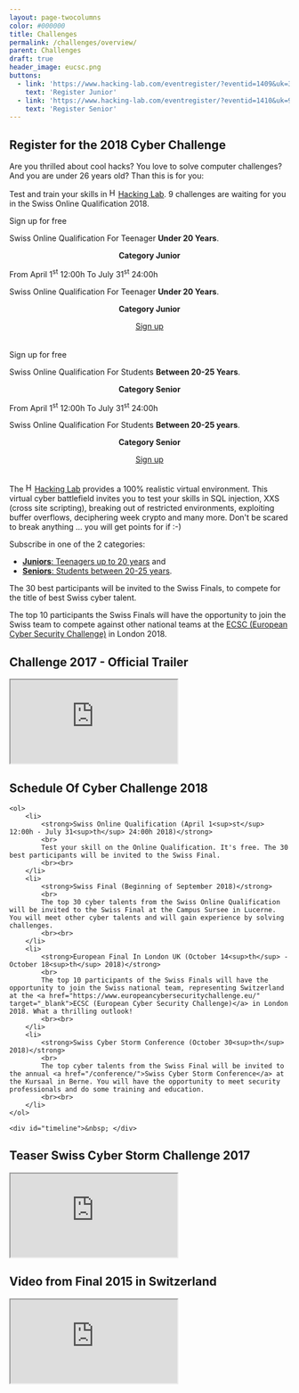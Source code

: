 ```yaml
---
layout: page-twocolumns
color: #000000
title: Challenges
permalink: /challenges/overview/
parent: Challenges
draft: true
header_image: eucsc.png
buttons:
  - link: 'https://www.hacking-lab.com/eventregister/?eventid=1409&uk=35t6C8MhogWtdq8SuVQUDfFw282ALRGh'
    text: 'Register Junior'
  - link: 'https://www.hacking-lab.com/eventregister/?eventid=1410&uk=9Fda78AP3wJsrQzJAPUdAkDSNRuxBUuJ'
    text: 'Register Senior'
---
```




<article class="content-wrapper text-left">
<h2>Register for the 2018 Cyber Challenge</h2>

<p>Are you thrilled about cool hacks?  You love to solve computer challenges? And you are under 26 years old? Than this is for you:</p>

<p>
Test and train your skills in <a href="https://www.hacking-lab.com" target="_blank" ><img src="/img/hlLogo.png" width="16px" alt="Hacking Lab">Hacking Lab</a>. 9 challenges are waiting for you in the Swiss Online Qualification 2018.
</p>

<div class="row">
	<div class="col-lg-6 col-md-6 col-sm-6 col-xs-12 appear-animation visible"
			style="padding-bottom: 20px">
		<div class="flip" ontouchstart="this.classList.toggle('hover');">
			<div class="flipper">
				<div class="front" style="background: url(/img/challenges/scs_qualifying_2018_junior_2.png)">
					<div class="inner">
						<p class="title">Sign up for free</p>
						<p class="date">Swiss Online Qualification For Teenager <b>Under 20 Years</b>.</p>
						<center><b><p class="title">Category Junior</p></b></center>
						<p class="desciption">From April 1<sup>st</sup> 12:00h To July 31<sup>st</sup> 24:00h</p>  
						<!--<button type="button" class="btn btn-default">Sign up for free</button>-->
					</div>
				</div>
				<div class="back" style="background: url(/img/challenges/scs_qualifying_2018_junior_1.png)">
					<div class="inner">
						<p class="date">Swiss Online Qualification For Teenager <b>Under 20 Years</b>.</p>
						<center><b><p class="title">Category Junior</p></b></center>
						<center><a class="btn btn-lg btn-default" href="https://www.hacking-lab.com/eventregister/?eventid=1409&uk=35t6C8MhogWtdq8SuVQUDfFw282ALRGh" target="_blank">Sign up </a></center>
					</div>
				</div>
			</div>
		</div>
	</div>
	<div class="col-lg-6 col-md-6 col-sm-6 col-xs-12 appear-animation visible"
			style="padding-bottom: 20px">
		<div class="flip" ontouchstart="this.classList.toggle('hover');">
			<div class="flipper">
				<div class="front" style="background: url(/img/challenges/scs_qualifying_2018_senior_2.png)">
					<div class="inner">
						<p class="title">Sign up for free</p>
						<p class="date">Swiss Online Qualification For Students <b>Between 20-25 Years</b>.</p>
						<center><b><p class="title">Category Senior</p></b></center>
						<p class="desciption">From April 1<sup>st</sup> 12:00h To July 31<sup>st</sup> 24:00h</p>
						<!--<button type="button" class="btn btn-default">Sign up for free</button>-->
					</div>
				</div>
				<div class="back" style="background: url(/img/challenges/scs_qualifying_2018_senior_1.png)">
					<div class="inner">
						<p class="date">Swiss Online Qualification For Students <b>Between 20-25 years</b>.</p>
						<center><b><p class="title">Category Senior</p></b></center>
						<center><a class="btn btn-lg btn-default" href="https://www.hacking-lab.com/eventregister/?eventid=1410&uk=9Fda78AP3wJsrQzJAPUdAkDSNRuxBUuJ" target="_blank">Sign up</a></center>
						<!-- <a class="btn btn-lg btn-primary" href="{{ item.href }}" target="_blank">Artikel lesen</a>  -->
					</div>
				</div>
			</div>
		</div>
	</div>
</div>

<p>
The <a href="https://www.hacking-lab.com" target="_blank" ><img src="/img/hlLogo.png" width="16px" alt="Hacking Lab">Hacking Lab</a> provides a 100% realistic virtual environment. This virtual cyber battlefield invites you to test your skills in SQL injection, XXS (cross site scripting), breaking out of restricted environments, exploiting buffer overflows, deciphering week crypto and many more. Don't be scared to break anything ... you will get points for if :-)
</p>

Subscribe in one of the 2 categories:
<ul>
<li><a href="https://www.hacking-lab.com/eventregister/?eventid=1409&uk=35t6C8MhogWtdq8SuVQUDfFw282ALRGh" alt="Sign up" target="_blank"><b>Juniors</b>: Teenagers up to 20 years</a> and</li>
<li><a href="https://www.hacking-lab.com/eventregister/?eventid=1410&uk=9Fda78AP3wJsrQzJAPUdAkDSNRuxBUuJ" alt="Sign up" target="_blank"><b>Seniors</b>: Students between 20-25 years</a>.</li>
</ul>

<p>
The 30 best participants will be invited to the Swiss Finals, to compete for the title of best Swiss cyber talent. 
</p>

<p>
The top 10 participants the Swiss Finals will have the opportunity to join the Swiss team to compete against other national teams at the <a href="https://www.europeancybersecuritychallenge.eu/" target="_blank">ECSC (European Cyber Security Challenge)</a> in London 2018.
</p>

 
</article>

<article>
	<h2>Challenge 2017 - Official Trailer </h2>
    <div class="theme-video embed-responsive embed-responsive-16by9">
    <iframe class="embed-responsive-item" src="https://www.youtube.com/embed/45APBIEZ4b4"></iframe>
    </div>
</article>

<article class="content-wrapper text-left">
<h2>Schedule Of Cyber Challenge 2018</h2>

	<ol>
		<li>
			<strong>Swiss Online Qualification (April 1<sup>st</sup> 12:00h - July 31<sup>th</sup> 24:00h 2018)</strong>
			<br>
			Test your skill on the Online Qualification. It's free. The 30 best participants will be invited to the Swiss Final. 
			<br><br>
		</li>
		<li>
			<strong>Swiss Final (Beginning of September 2018)</strong>
			<br>
			The top 30 cyber talents from the Swiss Online Qualification will be invited to the Swiss Final at the Campus Sursee in Lucerne. You will meet other cyber talents and will gain experience by solving challenges.  
			<br><br>
		</li>
		<li>
			<strong>European Final In London UK (October 14<sup>th</sup> - October 18<sup>th</sup> 2018)</strong>
			<br>
			The top 10 participants of the Swiss Finals will have the opportunity to join the Swiss national team, representing Switzerland at the <a href="https://www.europeancybersecuritychallenge.eu/" target="_blank">ECSC (European Cyber Security Challenge)</a> in London 2018. What a thrilling outlook!
			<br><br>
		</li>
		<li>
			<strong>Swiss Cyber Storm Conference (October 30<sup>th</sup> 2018)</strong>
			<br>
			The top cyber talents from the Swiss Final will be invited to the annual <a href="/conference/">Swiss Cyber Storm Conference</a> at the Kursaal in Berne. You will have the opportunity to meet security professionals and do some training and education.
			<br><br>
		</li>
	</ol>

	<div id="timeline">&nbsp; </div>

</article>


<!---
<article>
	<h2>Bob wants to become a hacker</h2>
    <div class="theme-video embed-responsive embed-responsive-16by9">
    <iframe class="embed-responsive-item" src="https://www.youtube.com/embed/XIckkbVaxbQ"></iframe>
    </div>
</article>
-->

<article>
	<h2>Teaser Swiss Cyber Storm Challenge 2017</h2>
    <div class="theme-video embed-responsive embed-responsive-16by9">
    <iframe class="embed-responsive-item" src="https://www.youtube.com/embed/NvtNxwfr83g"></iframe>
    </div>
</article>

<!--
<article>
	<h2>Video  European Cyber Security Challenge 2016 CTF Infrastructure</h2>
    <div class="theme-video embed-responsive embed-responsive-16by9">
    <iframe class="embed-responsive-item" src="https://www.youtube.com/embed/8M22pzybVbo"></iframe>
    </div>
</article>
-->

<article>
	<h2>Video from Final 2015 in Switzerland</h2>
    <div class="theme-video embed-responsive embed-responsive-16by9">
    <iframe class="embed-responsive-item" src="https://www.youtube.com/embed/y_DZHr8pKUI"></iframe>
    </div>
</article>

<!--
<article>
	<h2>How to qualify for the Swiss national team?</h2>
	<p>
	First, you have to pass the SWISS ONLINE Qualification for being invited at the SWISS FINAL in Sursee, Lucerne. You will be tested at the SWISS FINAL in Sursee and we will form the SWISS NATIONAL TEAM. If you qualify again, you become a member of the SWISS NATIONAL TEAM and as such, you are visiting the Swiss Cyber Storm Conference and the European Cyber Security Challenge Final in Germany. 
	<br>
	</p>
	<ol>
		<li>
			<strong>SWISS ONLINE Qualification (2. May-15. August 2016)</strong>
			<br>
			You have to solve challenges in Hacking-Lab. The more challenges you solve and the more points you get, the better are your chances for being invited at the SWISS FINAL. 
			<br><br>
		</li>
		<li>
			<strong>SWISS FINAL (16.-18. September 2016)</strong>
			<br>
			The top 20 cyber talents from the SWISS ONLINE Qualification are being invited to the Swiss final at the Campus Sursee in Lucerne. You will meet other cyber talents and do some more challenges.  
			<br><br>
		</li>
		<li>
			<strong>SWISS CYBER STORM CONFERENCE (18.-19. October 2016)</strong>
			<br>
			The top cyber talents after the SWISS FINAL will be invited to the annual <a href="/conference/">security conference</a> of Swiss Cyber Storm to the KKL in Lucerne. You have the opportunity to meet security professionals and do some training and education.
			<br><br>
		</li>
		<li>
			<strong>EUROPE FINAL (7.-11. November 2016)</strong>
			<br>
			As a Swiss national team, we are travelling to Germany and compete against other teams in Europe. This is a unique opportunity!! A great experience!!
			<br><br>
		</li>
	</ol>scs-tooltip
</article>
-->





<script type="text/javascript">
window.onload = function() {
    function toggleDisplay(d,i,datum){
    	 if ($("#scs-tooltip").css("display")=="none"){
    	 	printData(d,i,datum);
    	 }else{
    	 	d3.select("#scs-tooltip").style('display','none');
    	 }
    }
	
	function printData(d,i,datum){

          var el = d3.select("#"+d.id);
          var x = Number(el.attr('cx'));
          var y = Number(el.attr('cy'));
          
          var offset = $("svg").offset();
          var height = $("svg").height();
	  	  var matrix = el[0][0].getScreenCTM();
	  	 
		  
		  xpos=offset.left + x;
		  ypos=offset.top + y -15;
		  
	      //xpos= (matrix.a * x) + (matrix.c * y) + matrix.e - offset.left,
	      //ypos= (matrix.b * x) + (matrix.d * y) + matrix.f - offset.top

          if (el.attr('width')>=0){
                xpos+=Number(el.attr('width'))/2;
          }else{
          		xpos+3;
          }
          el.style("stroke","#000").style("stroke-width",3);
          d3.select("#scs-tooltip").style('display','block'); //must be visible before placing!!
     
          d3.select("#scs-tooltip").style('top',ypos+"px").style('left',xpos+"px");

          d3.select("#scs-tooltip .scs-category").html(datum.class_long)
          d3.select("#scs-tooltip .scs-name").html(d.label_title)
          d3.select("#scs-tooltip .scs-description").html(d.label_timerange)
          
    }
    var timelineData = [
        {class:"SCS", icon: "/img/SCS_Logo_60.png", "class_long": "Swiss Cyber Storm", times: [
          {"id": "SCS_1","starting_time": 1522533600000, "ending_time": 1533074399000, "color":"#337ab7",
                "label_title":"Swiss Online Qualification","label_timerange":"April 1<sup>st</sup> 12:00h - July 31<sup>th</sup> 24:00h"},
          {"id": "SCS_2","starting_time": 1536314400000, "ending_time": 1536526800000, "color":"#337ab7", "label_title":"Swiss Final / ECSC Qualification",
          		"label_timerange":"Sursee, September 2018"	},
          {"id": "SCS_3","starting_time": 1540882800000, "ending_time": 1540936800000, "color":"#337ab7", "label_title":"SCS Conference", 
              "label_timerange":"Kursaal Berne, October 30<sup>th</sup> 2018", "display":"circle"},
          ]},
        {class:"ECSC", icon: "/img/eucsc.png", "class_long": "European Cyber Security Challenges", times: [
          {"id": "ECSC_0","starting_time": 1539511200000, "ending_time": 1539856800000, "color":"#001550", "label_title":"ECSC Final",
          	"label_timerange":"London, UK, October 14<sup>th</sup> - October 18<sup>th</sup> 2018" },
        ]}
      ];
      
      function showTimeline() {
        var chart = d3.timeline()
          .beginning(1522360800000) // we can optionally add beginning and ending times to speed up rendering a little
          .ending(1543532400000)
          .showTimeAxisTick() // toggles tick marks
          .mouseover(printData)
          .click(toggleDisplay)
          //.hover(printData)
          .stack() // toggles graph stacking
          .margin({left:70, right:30, top:0, bottom:0})
          .tickFormat(
            {
	          	format: d3.time.format("2018-%m"),
	          	tickTime: d3.time.month,
	          	tickInterval: 1,
	          	tickSize: 6
        	});
      var acw =$("article").width();
      var svg = d3.select("#timeline").append("svg").attr("width", acw)
          .datum(timelineData).call(chart);
      }
	  
      showTimeline();
      
}
</script>

